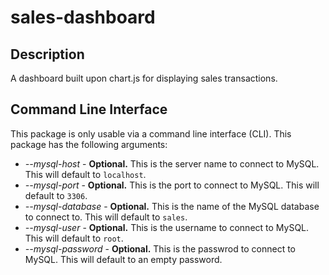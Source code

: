 # sales-dashboard

Description
----
A dashboard built upon chart.js for displaying sales transactions.

Command Line Interface
----
This package is only usable via a command line interface (CLI). This package has the following arguments:

* *--mysql-host* - **Optional.** This is the server name to connect to MySQL. This will default to `localhost`.
* *--mysql-port* - **Optional.** This is the port to connect to MySQL. This will default to `3306`.
* *--mysql-database* - **Optional.** This is the name of the MySQL database to connect to. This will default to `sales`.
* *--mysql-user* - **Optional.** This is the username to connect to MySQL. This will default to `root`.
* *--mysql-password* - **Optional.** This is the passwrod to connect to MySQL. This will default to an empty password.
